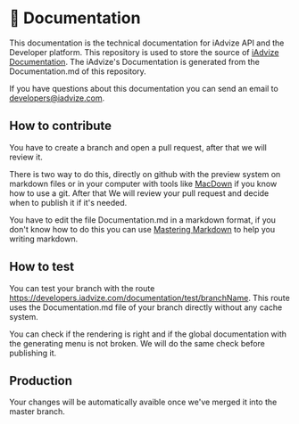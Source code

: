 # :memo: Documentation

This documentation is the technical documentation for iAdvize API and the Developer platform. This repository is used to store the source of [iAdvize Documentation](https://developers.iadvize.com/documentation). The iAdvize's Documentation is generated from the Documentation.md of this repository.

If you have questions about this documentation you can send an email to developers@iadvize.com.

## How to contribute

You have to create a branch and open a pull request, after that we will review it.

There is two way to do this, directly on github with the preview system on markdown files or in your computer with tools like [MacDown](https://macdown.uranusjr.com/) if you know how to use a git. After that We will review your pull request and decide when to publish it if it's needed.

You have to edit the file Documentation.md in a markdown format, if you don't know how to do this you can use [Mastering Markdown](https://guides.github.com/features/mastering-markdown/) to help you writing markdown.
  
## How to test

You can test your branch with the route https://developers.iadvize.com/documentation/test/branchName. This route uses the Documentation.md file of your branch directly without any cache system.

You can check if the rendering is right and if the global documentation with the generating menu is not broken. We will do the same check before publishing it.

## Production

Your changes will be automatically avaible once we've merged it into the master branch.
